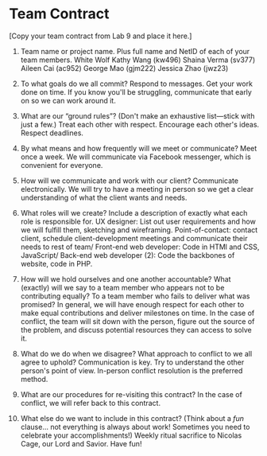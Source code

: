 # Team Contract

[Copy your team contract from Lab 9 and place it here.]

1. Team name or project name. Plus full name and NetID of each of your team members.
White Wolf
Kathy Wang (kw496)
Shaina Verma (sv377)
Aileen Cai (ac952)
George Mao (gjm222)
Jessica Zhao (jwz23)

2. To what goals do we all commit?
Respond to messages.
Get your work done on time.
If you know you'll be struggling, communicate that early on so we can work around it.

3. What are our “ground rules”? (Don't make an exhaustive list—stick with just a few.)
Treat each other with respect.
Encourage each other's ideas.
Respect deadlines.

4. By what means and how frequently will we meet or communicate?
Meet once a week.
We will communicate via Facebook messenger, which is convenient for everyone.


5. How will we communicate and work with our client?
Communicate electronically. We will try to have a meeting in person so we get a
clear understanding of what the client wants and needs.


6. What roles will we create? Include a description of exactly what each role is responsible for.
UX designer: List out user requirements and how we will fulfill them, sketching and wireframing.
Point-of-contact: contact client, schedule client-development meetings and communicate their needs to rest of team/
Front-end web developer: Code in HTMl and CSS, JavaScript/
Back-end web developer (2): Code the backbones of website, code in PHP.


7. How will we hold ourselves and one another accountable? What (exactly) will we say to a team member who appears not to be contributing equally? To a team member who fails to deliver what was promised?
In general, we will have enough respect for each other to make equal contributions and deliver milestones
on time.
In the case of conflict, the team will sit down with the person, figure out the source of the problem, and discuss potential resources they can access to solve it.


8. What do we do when we disagree? What approach to conflict to we all agree to uphold?
Communication is key. Try to understand the other person's point of view. In-person conflict
resolution is the preferred method.


9. What are our procedures for re-visiting this contract?
In the case of conflict, we will refer back to this contract.


10. What else do we want to include in this contract? (Think about a *fun* clause... not everything is always about work! Sometimes you need to celebrate your accomplishments!)
Weekly ritual sacrifice to Nicolas Cage, our Lord and Savior.
Have fun!
